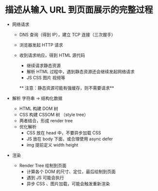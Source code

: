 # 描述从输入 URL 到页面展示的完整过程

- 网络请求

  - DNS 查询（得到 IP），建立 TCP 连接（三次握手）
  - 浏览器发起 HTTP 请求
  - 收到请求响应，得到 HTML 源代码

    - 继续请求静态资源
    - 解析 HTML 过程中，遇到静态资源还会继续发起网络请求
    - JS CSS 图片 视频等

    ** 注意：静态资源可能有强缓存，则不需要请求**

- 解析
  字符串 -> 结构化数据
  - HTML 构建 DOM 树
  - CSS 构建 CSSOM 树 （style tree）
  - 两者结合，形成 render tree
  - 优化解析
    - CSS 放在 head 中，不要异步加载 CSS
    - JS 放在 body 下面，或合理使用 async defer
    - img 提前定义 width height
- 渲染
  - Render Tree 绘制到页面
    - 计算各个 DOM 的尺寸、定位，最后绘制到页面
    - 遇到 JS 可能会执行
    - 异步 CSS 、图片加载，可能会触发重新渲染
